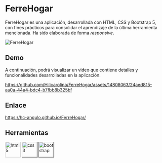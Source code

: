 # FerreHogar

FerreHogar es una aplicación, desarrollada con HTML, CSS y Bootstrap 5, con fines prácticos para consolidar el aprendizaje de la última herramienta mencionada.  Ha sido elaborada de forma _responsive_.


![FerreHogar](https://github.com/Hilicarolina/FerreHogar/assets/14808063/78b7db69-a70a-4e2f-a24f-6cd6ee2906cd)

## Demo
A continuación, podrá visualizar un video que contiene detalles y funcionalidades desarrolladas en la aplicación.

https://github.com/Hilicarolina/FerreHogar/assets/14808063/24aed815-aa0a-44a4-bdc4-b7fbb8b325bf

## Enlace

 https://hc-angulo.github.io/FerreHogar/
 
 ## Herramientas

<p align="left>
     <a href="" target="_blank">
            <img src="https://cdn.jsdelivr.net/gh/devicons/devicon/icons/html5/html5-original.svg" alt="html5" width="50" height="50"/>
     </a>     
     <a href="" target="_blank">            
            <img src="https://cdn.jsdelivr.net/gh/devicons/devicon/icons/css3/css3-original.svg" alt="css3" width="50" height="50"/>        </a>
     <a href="" target="_blank">
            <img src="https://cdn.jsdelivr.net/gh/devicons/devicon/icons/bootstrap/bootstrap-original.svg" alt="bootstrap" width="50"             height="50"/>
    </a>                                                                                                                            
 </p>
